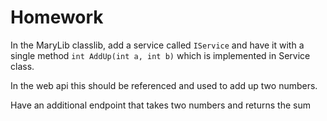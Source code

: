 # Homework

In the MaryLib classlib, add a service called `IService` and have it with a single method `int AddUp(int a, int b)` which is implemented in Service class.

In the web api this should be referenced and used to add up two numbers.

Have an additional endpoint that takes two numbers and returns the sum

